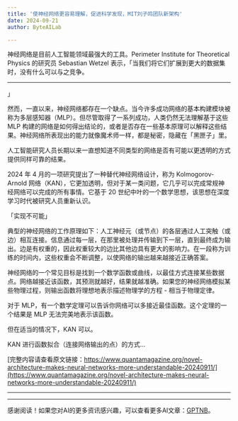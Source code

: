 ```yaml
---
title: '使神经网络更容易理解，促进科学发现，MIT刘子鸣团队新架构'
date: 2024-09-21
author: ByteAILab

---
```


神经网络是目前人工智能领域最强大的工具。Perimeter Institute for Theoretical Physics 的研究员 Sebastian Wetzel 表示，「当我们将它们扩展到更大的数据集时，没有什么可以与之竞争。

---
」

然而，一直以来，神经网络都存在一个缺点。当今许多成功网络的基本构建模块被称为多层感知器（MLP）。但尽管取得了一系列成功，人类仍然无法理解基于这些 MLP 构建的网络是如何得出结论的，或者是否存在一些基本原理可以解释这些结果。神经网络所表现出的能力就像魔术师一样，都是秘密，隐藏在「黑匣子」里。

人工智能研究人员长期以来一直想知道不同类型的网络是否有可能以更透明的方式提供同样可靠的结果。

2024 年 4 月的一项研究提出了一种替代神经网络设计，称为 Kolmogorov-Arnold 网络（KAN），它更加透明，但对于某一类问题，它几乎可以完成常规神经网络可以完成的所有事情。它基于 20 世纪中叶的一个数学思想，该思想在深度学习时代被研究人员重新认识。

「实现不可能」

典型的神经网络的工作原理如下：人工神经元（或节点）的各层通过人工突触（或边）相互连接。信息通过每一层，在那里被处理并传输到下一层，直到最终成为输出。边是有权重的，因此权重较大的边比其他边具有更大的影响力。在一段称为训练的时间内，这些权重会不断调整，以使网络的输出越来越接近正确答案。

神经网络的一个常见目标是找到一个数学函数或曲线，以最佳方式连接某些数据点。网络越接近该函数，其预测就越好，结果就越准确。如果您的神经网络模拟某些物理过程，则输出函数将理想地表示描述物理学的方程 - 相当于物理定律。

对于 MLP，有一个数学定理可以告诉你网络可以多接近最佳函数。这个定理的一个结果是 MLP 无法完美地表示该函数。

但在适当的情况下，KAN 可以。

KAN 进行函数拟合（连接网络输出的点）的方式...

[完整内容请查看原文链接：https://www.quantamagazine.org/novel-architecture-makes-neural-networks-more-understandable-20240911/](https://www.quantamagazine.org/novel-architecture-makes-neural-networks-more-understandable-20240911/)

---
---
感谢阅读！如果您对AI的更多资讯感兴趣，可以查看更多AI文章：[GPTNB](https://gptnb.com)。